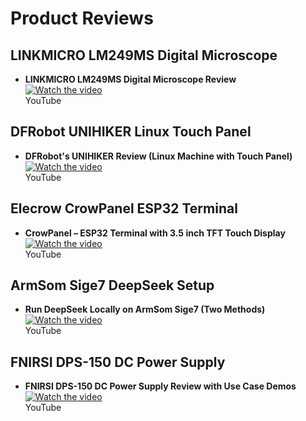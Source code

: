 
# Product Reviews

## LINKMICRO LM249MS Digital Microscope

- **LINKMICRO LM249MS Digital Microscope Review**  
  [![Watch the video](https://img.youtube.com/vi/2Eir3d-tXTc/0.jpg)](https://youtu.be/2Eir3d-tXTc)  
  YouTube

## DFRobot UNIHIKER Linux Touch Panel

- **DFRobot's UNIHIKER Review (Linux Machine with Touch Panel)**  
  [![Watch the video](https://img.youtube.com/vi/EO0mK8Z5hAI/0.jpg)](https://youtu.be/EO0mK8Z5hAI)  
  YouTube

## Elecrow CrowPanel ESP32 Terminal

- **CrowPanel – ESP32 Terminal with 3.5 inch TFT Touch Display**  
  [![Watch the video](https://img.youtube.com/vi/uDJK3Be5i8c/0.jpg)](https://youtu.be/uDJK3Be5i8c)  
  YouTube

## ArmSom Sige7 DeepSeek Setup

- **Run DeepSeek Locally on ArmSom Sige7 (Two Methods)**  
  [![Watch the video](https://img.youtube.com/vi/OsIT6F8DFs0/0.jpg)](https://youtu.be/OsIT6F8DFs0)  
  YouTube  


## FNIRSI DPS-150 DC Power Supply

- **FNIRSI DPS-150 DC Power Supply Review with Use Case Demos**  
  [![Watch the video](https://img.youtube.com/vi/tBLrH_m0Nw4/0.jpg)](https://youtu.be/tBLrH_m0Nw4)  
  YouTube  

